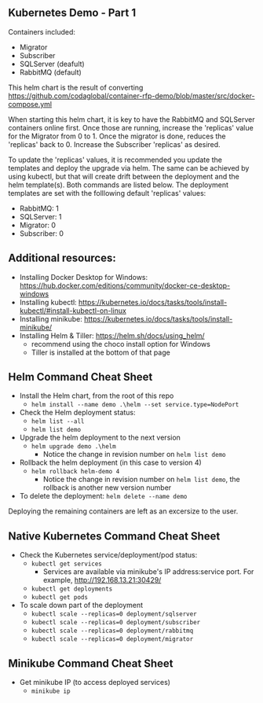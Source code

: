 ## Kubernetes Demo - Part 1
Containers included:
  - Migrator
  - Subscriber
  - SQLServer (deafult)
  - RabbitMQ (default)
 
This helm chart is the result of converting https://github.com/codaglobal/container-rfp-demo/blob/master/src/docker-compose.yml 

When starting this helm chart, it is key to have the RabbitMQ and SQLServer containers online first.  Once those are running, increase the 'replicas' value for the Migrator from 0 to 1.  Once the migrator is done, reduces the 'replicas' back to 0.  Increase the Subscriber 'replicas' as desired.  

To update the 'replicas' values, it is recommended you update the templates and deploy the upgrade via helm.  The same can be achieved by using kubectl, but that will create drift between the deployment and the helm template(s).  Both commands are listed below.
The deployment templates are set with the folllowing default 'replicas' values:
  - RabbitMQ: 1
  - SQLServer: 1
  - Migrator: 0
  - Subscriber: 0

## Additional resources:
 - Installing Docker Desktop for Windows: https://hub.docker.com/editions/community/docker-ce-desktop-windows
 - Installing kubectl: https://kubernetes.io/docs/tasks/tools/install-kubectl/#install-kubectl-on-linux 
 - Installing minikube: https://kubernetes.io/docs/tasks/tools/install-minikube/
 - Installing Helm & Tiller: https://helm.sh/docs/using_helm/
    - recommend using the choco install option for Windows
    - Tiller is installed at the bottom of that page

## Helm Command Cheat Sheet
  - Install the Helm chart, from the root of this repo 
    - `helm install --name demo .\helm --set service.type=NodePort`
  - Check the Helm deployment status:
    - `helm list --all`
    - `helm list demo`
  - Upgrade the helm deployment to the next version
    - `helm upgrade demo .\helm`
        - Notice the change in revision number on `helm list demo`
  - Rollback the helm deployment (in this case to version 4)
    - `helm rollback helm-demo 4`
        - Notice the change in revision number on `helm list demo`, the rollback is another new version number
  - To delete the deployment: `helm delete --name demo`

  Deploying the remaining containers are left as an excersize to the user.

## Native Kubernetes Command  Cheat Sheet
  - Check the Kubernetes service/deployment/pod status:
    - `kubectl get services`
        - Services are available via minikube's IP address:service port.  For example, http://192.168.13.21:30429/
    - `kubectl get deployments`
    - `kubectl get pods`
  - To scale down part of the deployment
    - `kubectl scale --replicas=0 deployment/sqlserver`
    - `kubectl scale --replicas=0 deployment/subscriber`
    - `kubectl scale --replicas=0 deployment/rabbitmq`
    - `kubectl scale --replicas=0 deployment/migrator`

## Minikube Command Cheat Sheet
  - Get minikube IP (to access deployed services)
    - `minikube ip`


